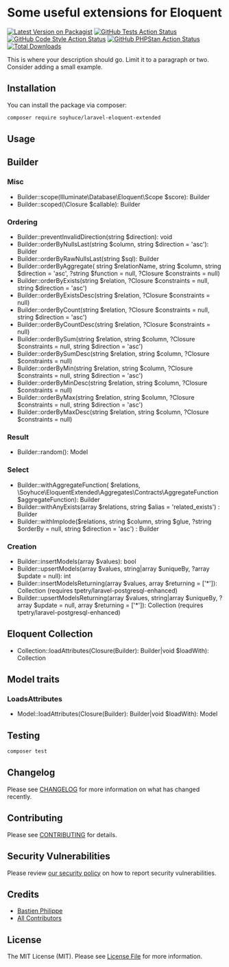 # Some useful extensions for Eloquent

[![Latest Version on Packagist](https://img.shields.io/packagist/v/soyhuce/laravel-eloquent-extended.svg?style=flat-square)](https://packagist.org/packages/soyhuce/laravel-eloquent-extended)
[![GitHub Tests Action Status](https://img.shields.io/github/actions/workflow/status/soyhuce/laravel-eloquent-extended/run-tests.yml?branch=main&label=tests&style=flat-square)](https://github.com/soyhuce/laravel-eloquent-extended/actions?query=workflow%3Arun-tests+branch%3Amain)
[![GitHub Code Style Action Status](https://img.shields.io/github/actions/workflow/status/soyhuce/laravel-eloquent-extended/php-cs-fixer.yml?branch=main&label=code%20style&style=flat-square)](https://github.com/soyhuce/laravel-eloquent-extended/actions?query=workflow%3A"Fix+PHP+code+style+issues"+branch%3Amain)
[![GitHub PHPStan Action Status](https://img.shields.io/github/actions/workflow/status/soyhuce/laravel-eloquent-extended/phpstan.yml?branch=main&label=phpstan)](https://github.com/soyhuce/laravel-eloquent-extended/actions?query=workflow%3APHPStan+branch%3Amain)
[![Total Downloads](https://img.shields.io/packagist/dt/soyhuce/laravel-eloquent-extended.svg?style=flat-square)](https://packagist.org/packages/soyhuce/laravel-eloquent-extended)

This is where your description should go. Limit it to a paragraph or two. Consider adding a small example.

## Installation

You can install the package via composer:

```bash
composer require soyhuce/laravel-eloquent-extended
```


## Usage

## Builder

### Misc

- Builder::scope(Illuminate\Database\Eloquent\Scope $score): Builder
- Builder::scoped(\Closure $callable): Builder

### Ordering

- Builder::preventInvalidDirection(string $direction): void
- Builder::orderByNullsLast(string $column, string $direction = 'asc'): Builder
- Builder::orderByRawNullsLast(string $sql): Builder
- Builder::orderByAggregate( string $relationName, string $column, string $direction = 'asc', ?string $function = null,
  ?Closure $constraints = null)
- Builder::orderByExists(string $relation, ?Closure $constraints = null, string $direction = 'asc')
- Builder::orderByExistsDesc(string $relation, ?Closure $constraints = null)
- Builder::orderByCount(string $relation, ?Closure $constraints = null, string $direction = 'asc')
- Builder::orderByCountDesc(string $relation, ?Closure $constraints = null)
- Builder::orderBySum(string $relation, string $column, ?Closure $constraints = null, string $direction = 'asc')
- Builder::orderBySumDesc(string $relation, string $column, ?Closure $constraints = null)
- Builder::orderByMin(string $relation, string $column, ?Closure $constraints = null, string $direction = 'asc')
- Builder::orderByMinDesc(string $relation, string $column, ?Closure $constraints = null)
- Builder::orderByMax(string $relation, string $column, ?Closure $constraints = null, string $direction = 'asc')
- Builder::orderByMaxDesc(string $relation, string $column, ?Closure $constraints = null)

### Result

- Builder::random(): Model

### Select

- Builder::withAggregateFunction( $relations, \Soyhuce\EloquentExtended\Aggregates\Contracts\AggregateFunction
  $aggregateFunction): Builder
- Builder::withAnyExists(array $relations, string $alias = 'related_exists') : Builder
- Builder::withImplode($relations, string $column, string $glue, ?string $orderBy = null, string $direction = 'asc') :
  Builder

### Creation

- Builder::insertModels(array $values): bool
- Builder::upsertModels(array $values, string|array $uniqueBy, ?array $update = null): int
- Builder::insertModelsReturning(array $values, array $returning = ['*']): Collection (requires tpetry/laravel-postgresql-enhanced)
- Builder::upsertModelsReturning(array $values, string|array $uniqueBy, ?array $update = null, array $returning = ['*']): Collection (requires tpetry/laravel-postgresql-enhanced)

## Eloquent Collection

- Collection::loadAttributes(Closure(Builder): Builder|void $loadWith): Collection

## Model traits

### LoadsAttributes

- Model::loadAttributes(Closure(Builder): Builder|void $loadWith): Model


## Testing

```bash
composer test
```

## Changelog

Please see [CHANGELOG](CHANGELOG.md) for more information on what has changed recently.

## Contributing

Please see [CONTRIBUTING](.github/CONTRIBUTING.md) for details.

## Security Vulnerabilities

Please review [our security policy](../../security/policy) on how to report security vulnerabilities.

## Credits

- [Bastien Philippe](https://github.com/bastien-phi)
- [All Contributors](../../contributors)

## License

The MIT License (MIT). Please see [License File](LICENSE.md) for more information.
